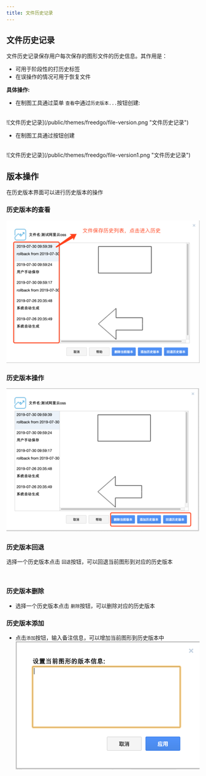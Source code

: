 ```yaml
---
title: 文件历史记录
---
```

## 文件历史记录
文件历史记录保存用户每次保存的图形文件的历史信息。其作用是：
- 可用于阶段性的打历史标签
- 在误操作的情况可用于恢复文件

**具体操作:**

+ 在制图工具通过菜单 `查看`中通过`历史版本...`按钮创建:
<br/>
  ![文件历史记录](/public/themes/freedgo/file-version.png "文件历史记录")
  


+ 在制图工具通过按钮创建
<br/>  
  ![文件历史记录](/public/themes/freedgo/file-version1.png "文件历史记录")
  
<br/>

## 版本操作
在历史版本界面可以进行历史版本的操作
### 历史版本的查看
 ![文件历史记录](/public/themes/freedgo/file-version3.png "文件历史记录")

### 历史版本操作
 ![文件历史回退](/public/themes/freedgo/file-version2.png "文件历史回退") 

### 历史版本回退

选择一个历史版本点击 `回退`按钮，可以回退当前图形到对应的历史版本
<br/>  
 
 
<br/>

### 历史版本删除
+ 选择一个历史版本点击 `删除`按钮，可以删除对应的历史版本
 
### 历史版本添加
+ 点击`添加`按钮，输入备注信息，可以增加当前图形到历史版本中
![文件历史回退](/public/themes/freedgo/file-version4.png "文件历史回退") 